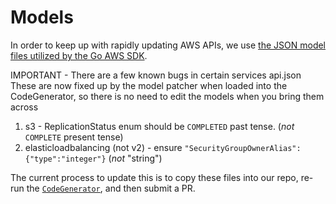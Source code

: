 # Models

In order to keep up with rapidly updating AWS APIs, we use [the JSON model files utilized by the Go AWS SDK](https://github.com/aws/aws-sdk-go/tree/master/models).

IMPORTANT - There are a few known bugs in certain services api.json
These are now fixed up by the model patcher when loaded into the CodeGenerator, so there is no need to edit the models when you bring them across
1. s3 - ReplicationStatus enum should be `COMPLETED` past tense. (_not_ `COMPLETE` present tense)
2. elasticloadbalancing (not v2) - ensure ``"SecurityGroupOwnerAlias":{"type":"integer"}`` (_not_ "string")

The current process to update this is to copy these files into our repo, re-run the [`CodeGenerator`](https://github.com/swift-aws/aws-sdk-swift/blob/master/Sources/CodeGenerator/main.swift), and then submit a PR.
